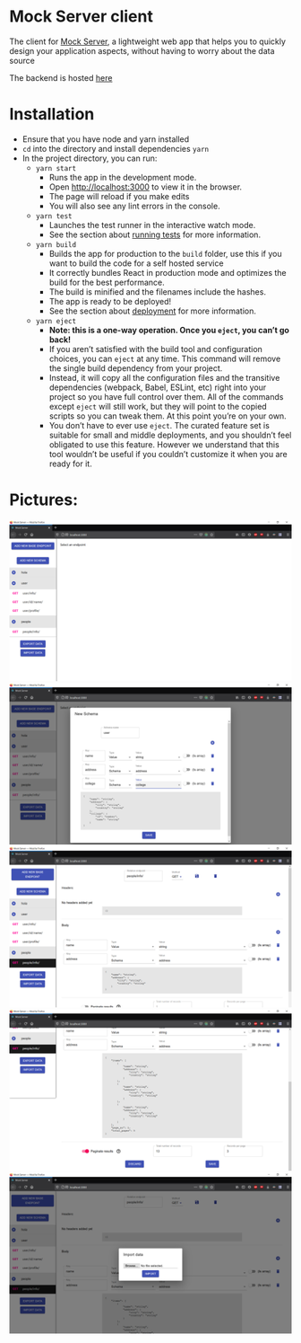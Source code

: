 # Mock Server client
The client for [Mock Server](https://github.com/KIRA009/mock-server), a lightweight web app that helps you to quickly design your application aspects, without having to worry about the data source

The backend is hosted [here](https://github.com/KIRA009/mock-server-backend/)
# Installation
- Ensure that you have node and yarn installed
- `cd` into the directory and install dependencies
		`yarn`
- In the project directory, you can run:
	- `yarn start`
		- Runs the app in the development mode.
		- Open [http://localhost:3000](http://localhost:3000) to view it in the browser.
		- The page will reload if you make edits
		- You will also see any lint errors in the console.
	- `yarn test`
		-	Launches the test runner in the interactive watch mode.
		- See the section about [running tests](https://facebook.github.io/create-react-app/docs/running-tests) for more information.
	- `yarn build`
		-	Builds the app for production to the `build` folder, use this if you want to build the code for a self hosted service
		-	It correctly bundles React in production mode and optimizes the build for the best performance.
		-	The build is minified and the filenames include the hashes.
		-	The app is ready to be deployed!
		- See the section about [deployment](https://facebook.github.io/create-react-app/docs/deployment) for more information.
	- `yarn eject`
		-	**Note: this is a one-way operation. Once you `eject`, you can’t go back!**
		- If you aren’t satisfied with the build tool and configuration choices, you can `eject` at any time. This command will remove the single build dependency from your project.
		- Instead, it will copy all the configuration files and the transitive dependencies (webpack, Babel, ESLint, etc) right into your project so you have full control over them. All of the commands except `eject` will still work, but they will point to the copied scripts so you can tweak them. At this point you’re on your own.
		- You don’t have to ever use `eject`. The curated feature set is suitable for small and middle deployments, and you shouldn’t feel obligated to use this feature. However we understand that this tool wouldn’t be useful if you couldn’t customize it when you are ready for it.

# Pictures:
![](images/img1.png)
![](images/img2.png)
![](images/img3.png)
![](images/img4.png)
![](images/img5.png)